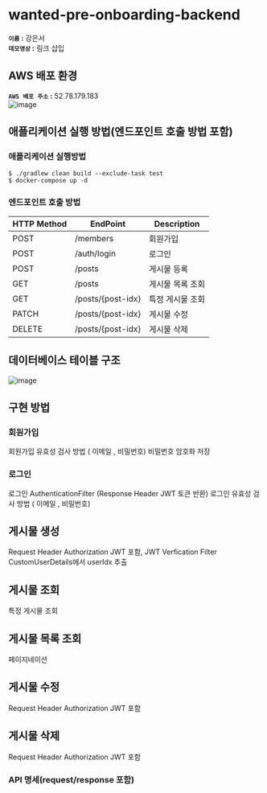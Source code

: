 # wanted-pre-onboarding-backend
**`이름` :**  강은서<br/>
**`데모영상` :** 링크 삽입<br/>

## AWS 배포 환경
**`AWS 배포 주소` :**  52.78.179.183<br/>
![image](https://github.com/kdmstj/wanted-pre-onboarding-backend/assets/62414231/a8dc90c2-8f2a-4272-b974-48b6dd3f6294)

## 애플리케이션 실행 방법(엔드포인트 호출 방법 포함)
### 애플리케이션 실행방법

    $ ./gradlew clean build --exclude-task test
    $ docker-compose up -d

### 엔드포인트 호출 방법
| HTTP Method | EndPoint | Description |
|------|---|---|
|POST|/members|회원가입|
|POST|/auth/login|로그인|
|POST|/posts|게시물 등록|
|GET|/posts|게시물 목록 조회|
|GET|/posts/{post-idx}|특정 게시물 조회|
|PATCH|/posts/{post-idx}|게시물 수정|
|DELETE|/posts/{post-idx}|게시물 삭제|



## 데이터베이스 테이블 구조
![image](https://github.com/kdmstj/wanted-pre-onboarding-backend/assets/62414231/e67533b9-af4f-452e-996d-5ef5e3c61ddf)

## 구현 방법
### 회원가입
회원가입 유효성 검사 방법 ( 이메일 , 비밀번호)
비밀번호 암호화 저장

### 로그인
로그인 AuthenticationFilter (Response Header JWT 토큰 반환)
로그인 유효성 검사 방법 ( 이메일 , 비밀번호)

## 게시물 생성
Request Header Authorization JWT 포함, JWT Verfication Filter
CustomUserDetails에서 userIdx 추출

## 게시물 조회
특정 게시물 조회

## 게시물 목록 조회
페이지네이션

## 게시물 수정
Request Header Authorization JWT 포함

## 게시물 삭제
Request Header Authorization JWT 포함

### API 명세(request/response 포함)
